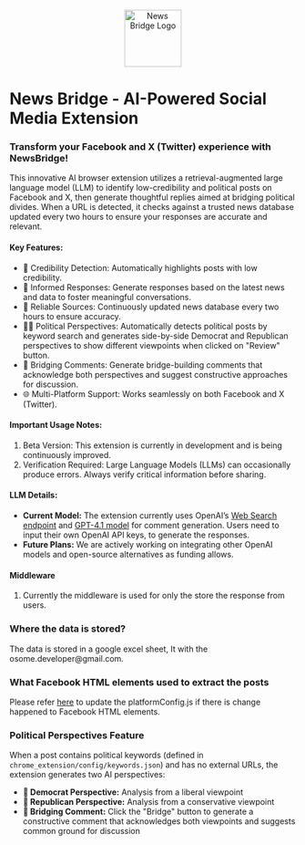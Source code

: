 
<div style="text-align: center; margin: 20px 0;">
  <img src="https://raw.githubusercontent.com/osome-iu/NewsBridge/refs/heads/main/chrome_extension/images/news_bridge.png" 
       alt="News Bridge Logo" 
       style="width: 100px; height: auto;">
</div>

# News Bridge - AI-Powered Social Media Extension

<h3>Transform your Facebook and X (Twitter) experience with NewsBridge!</h3> 

<p>This innovative AI browser extension utilizes a retrieval-augmented large language model (LLM) to identify low-credibility and political posts on Facebook and X, then generate thoughtful replies aimed at bridging political divides. When a URL is detected, it checks against a trusted news database updated every two hours to ensure your responses are accurate and relevant.</p>

<h4>Key Features:</h4>
<ul>
  <li>🎯 Credibility Detection: Automatically highlights posts with low credibility.</li>
  <li>💬 Informed Responses: Generate responses based on the latest news and data to foster meaningful conversations.</li>
  <li>📰 Reliable Sources: Continuously updated news database every two hours to ensure accuracy.</li>
  <li>🔵🔴 Political Perspectives: Automatically detects political posts by keyword search and generates side-by-side Democrat and Republican perspectives to show different viewpoints when clicked on "Review" button.</li>
  <li>🌉 Bridging Comments: Generate bridge-building comments that acknowledge both perspectives and suggest constructive approaches for discussion.</li>
  <li>🌐 Multi-Platform Support: Works seamlessly on both Facebook and X (Twitter).</li>
</ul>
<h4>Important Usage Notes:</h4>
<ol>
<li>Beta Version: This extension is currently in development and is being continuously improved.</li>
<li>Verification Required: Large Language Models (LLMs) can occasionally produce errors. Always verify critical information before sharing.</li>
</ol>  
<h4>LLM Details:</h4>
<ul>
  <li>
    <strong>Current Model:</strong> The extension currently uses OpenAI’s 
    <a href="https://platform.openai.com/docs/guides/tools-web-search?api-mode=chat" target="_blank" rel="noopener noreferrer">Web Search endpoint</a> and <a href="https://platform.openai.com/docs/models/gpt-4.1" target="_blank" rel="noopener noreferrer">GPT-4.1 model</a> for comment generation. 
    Users need to input their own OpenAI API keys, to generate the responses. 
  </li>
  <li>
    <strong>Future Plans:</strong> We are actively working on integrating other OpenAI models and open-source alternatives as funding allows.
  </li>
</ul>
<h4>Middleware</h4>
<ol>
  <li>Currently the middleware is used for only the store the response from users.</li>
</ol>

<h3>Where the data is stored?</h3>
<p>The data is stored in a google excel sheet, It with the osome.developer@gmail.com.</p>

<h3>What Facebook HTML elements used to extract the posts</h3>
<p>Please refer <a href="https://docs.google.com/document/d/1Z5RAhHT91-bP2gjqXzTd0DkFQsABng1RH5gSoZ9TuQA/edit?usp=sharing" target="_blank" rel="noopener noreferrer">here</a> to update the platformConfig.js if there is change happened to Facebook HTML elements. </p>

<h3>Political Perspectives Feature</h3>
<p>When a post contains political keywords (defined in <code>chrome_extension/config/keywords.json</code>) and has no external URLs, the extension generates two AI perspectives:</p>
<ul>
  <li><strong>🔵 Democrat Perspective:</strong> Analysis from a liberal viewpoint</li>
  <li><strong>🔴 Republican Perspective:</strong> Analysis from a conservative viewpoint</li>
  <li><strong>🌉 Bridging Comment:</strong> Click the "Bridge" button to generate a constructive comment that acknowledges both viewpoints and suggests common ground for discussion</li>
</ul>